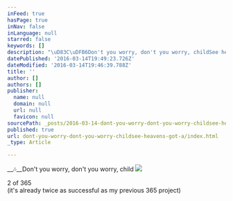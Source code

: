 ```yaml
---
inFeed: true
hasPage: true
inNav: false
inLanguage: null
starred: false
keywords: []
description: "\uD83C\uDFB6Don't you worry, don't you worry, childSee heaven's got a plan for you\uD83C\uDFB6"
datePublished: '2016-03-14T19:49:23.726Z'
dateModified: '2016-03-14T19:46:39.788Z'
title: ''
author: []
authors: []
publisher:
  name: null
  domain: null
  url: null
  favicon: null
sourcePath: _posts/2016-03-14-dont-you-worry-dont-you-worry-childsee-heavens-got-a.md
published: true
url: dont-you-worry-dont-you-worry-childsee-heavens-got-a/index.html
_type: Article

---
```

__🎶__Don't you worry, don't you worry, child
![](https://imgflo.herokuapp.com/graph/vahj1ThiexotieMo/f071d953516a34403444aa52aa9262ab/passthrough.jpg?height=500&input=https%3A%2F%2Fs3-us-west-2.amazonaws.com%2Fthe-grid-img%2Fp%2F2ca962df6f4d68dbd100beb1c7066a0f5efb2341.jpg&width=750)

2 of 365  
(it's already twice as successful as my previous 365 project)